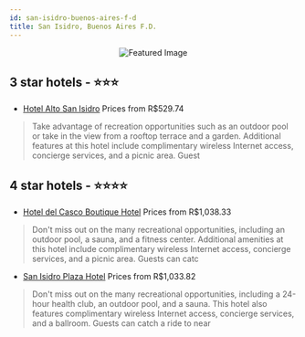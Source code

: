 ```yaml
---
id: san-isidro-buenos-aires-f-d
title: San Isidro, Buenos Aires F.D.
---
```


<center><img src="https://i.travelapi.com/hotels/2000000/1330000/1330000/1329949/3c0f30bf_z.jpg" alt="Featured Image" /></center>


##  3 star hotels - ⭐️⭐️⭐️

-    [Hotel Alto San Isidro](https://us.hurb.com/hotels/san-isidro/hotel-alto-san-isidro-JNP-JP02695P?cmp=18055) Prices from R$529.74
   > Take advantage of recreation opportunities such as an outdoor pool or take in the view from a rooftop terrace and a garden. Additional features at this hotel include complimentary wireless Internet access, concierge services, and a picnic area. Guest

##  4 star hotels - ⭐️⭐️⭐️⭐️

-    [Hotel del Casco Boutique Hotel](https://us.hurb.com/hotels/san-isidro/hotel-del-casco-boutique-hotel-JNP-JP974688?cmp=18055) Prices from R$1,038.33
   > Don't miss out on the many recreational opportunities, including an outdoor pool, a sauna, and a fitness center. Additional amenities at this hotel include complimentary wireless Internet access, concierge services, and a picnic area. Guests can catc
-    [San Isidro Plaza Hotel](https://us.hurb.com/hotels/san-isidro/san-isidro-plaza-hotel-JNP-JP999454?cmp=18055) Prices from R$1,033.82
   > Don't miss out on the many recreational opportunities, including a 24-hour health club, an outdoor pool, and a sauna. This hotel also features complimentary wireless Internet access, concierge services, and a ballroom. Guests can catch a ride to near
